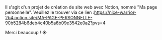 Il s'agit d'un projet de création de site web avec Notion, nommé "Ma page personnelle". Veuillez le trouver via ce lien :https://nice-warrior-2b4.notion.site/MA-PAGE-PERSONNELLE-90b5284b6deb4c40b5a6b09e3542e0a2?pvs=4 

Merci beaucoup ! ☀️
